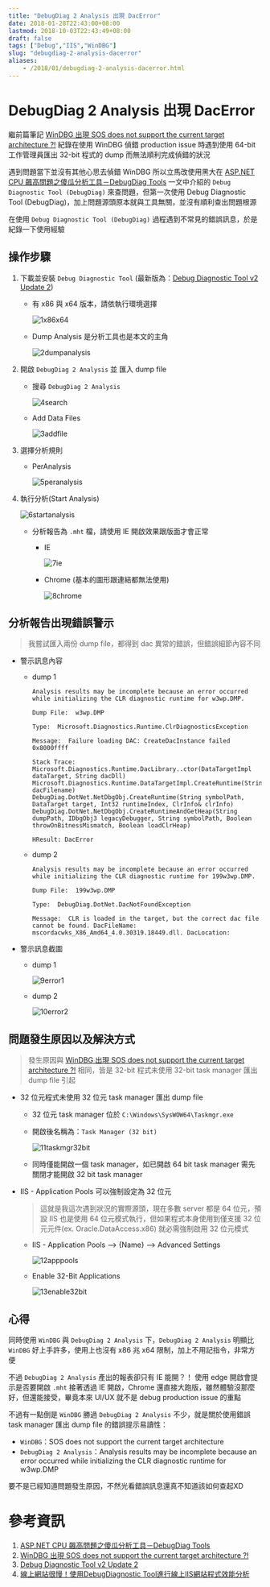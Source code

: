 ```yaml
---
title: "DebugDiag 2 Analysis 出現 DacError"
date: 2018-01-28T22:43:00+08:00
lastmod: 2018-10-03T22:43:49+08:00
draft: false
tags: ["Debug","IIS","WinDBG"]
slug: "debugdiag-2-analysis-dacerror"
aliases:
    - /2018/01/debugdiag-2-analysis-dacerror.html
---
```

# DebugDiag 2 Analysis 出現 DacError
繼前篇筆記 [WinDBG 出現 SOS does not support the current target architecture ?!](https://blog.yowko.com/2018/01/windbg-sos-does-not-support-current.html) 紀錄在使用 WinDBG 偵錯 production issue 時遇到使用 64-bit 工作管理員匯出 32-bit 程式的 dump 而無法順利完成偵錯的狀況

遇到問題當下並沒有其他心思去偵錯 WinDBG 所以立馬改使用黑大在 [ASP.NET CPU 飆高問題之傻瓜分析工具－DebugDiag Tools](http://blog2.darkthread.net/blogs/darkthreadtw/archive/2017/02/22/13021.aspx) 一文中介紹的 `Debug Diagnostic Tool (DebugDiag)` 來查問題，但第一次使用 Debug Diagnostic Tool (DebugDiag)，加上問題源頭原本就與工具無關，並沒有順利查出問題根源

在使用 `Debug Diagnostic Tool (DebugDiag)` 過程遇到不常見的錯誤訊息，於是紀錄一下使用經驗

## 操作步驟

1.  下載並安裝 `Debug Diagnostic Tool` (最新版為：[Debug Diagnostic Tool v2 Update 2](https://www.microsoft.com/en-us/download/details.aspx?id=49924))
    *   有 x86 與 x64 版本，請依執行環境選擇

        ![1x86x64](https://user-images.githubusercontent.com/3851540/35483248-d5531356-047a-11e8-9718-9d2c243375d3.png)

    *   Dump Analysis 是分析工具也是本文的主角

        ![2dumpanalysis](https://user-images.githubusercontent.com/3851540/35483249-d57f6410-047a-11e8-8bc7-634cc8641c47.png)

2.  開啟 `DebugDiag 2 Analysis` 並 匯入 dump file
    *   搜尋 `DebugDiag 2 Analysis`

        ![4search](https://user-images.githubusercontent.com/3851540/35483252-d5d65d4c-047a-11e8-85a2-7e7b6125eaa5.png)

    *   Add Data Files

        ![3addfile](https://user-images.githubusercontent.com/3851540/35483251-d5ac07ea-047a-11e8-9d0d-6cd1840816cc.png)

3.  選擇分析規則
    *   PerAnalysis

        ![5peranalysis](https://user-images.githubusercontent.com/3851540/35483253-d5fffd00-047a-11e8-8a3d-a3879a9a7552.png)

4.  執行分析(Start Analysis)

    ![6startanalysis](https://user-images.githubusercontent.com/3851540/35483254-d62acd00-047a-11e8-8522-29934a62d674.png)

    *   分析報告為 `.mht` 檔，請使用 IE 開啟效果跟版面才會正常
        *   IE

            ![7ie](https://user-images.githubusercontent.com/3851540/35483255-d6531382-047a-11e8-951a-7d7fe183d9ce.png)

        *   Chrome (基本的圖形跟連結都無法使用)

            ![8chrome](https://user-images.githubusercontent.com/3851540/35483256-d67b95f0-047a-11e8-8a14-ad46867e6cd2.png)

## 分析報告出現錯誤警示

> 我嘗試匯入兩份 dump file，都得到 dac 異常的錯誤，但錯誤細節內容不同

*   警示訊息內容


    *   dump 1

        ```
        Analysis results may be incomplete because an error occurred while initializing the CLR diagnostic runtime for w3wp.DMP.
            
        Dump File:  w3wp.DMP
        
        Type:  Microsoft.Diagnostics.Runtime.ClrDiagnosticsException
        
        Message:  Failure loading DAC: CreateDacInstance failed 0x8000ffff
        
        Stack Trace:
        Microsoft.Diagnostics.Runtime.DacLibrary..ctor(DataTargetImpl dataTarget, String dacDll)
        Microsoft.Diagnostics.Runtime.DataTargetImpl.CreateRuntime(String dacFilename)
        DebugDiag.DotNet.NetDbgObj.CreateRuntime(String symbolPath, DataTarget target, Int32 runtimeIndex, ClrInfo& clrInfo)
        DebugDiag.DotNet.NetDbgObj.CreateRuntimeAndGetHeap(String dumpPath, IDbgObj3 legacyDebugger, String symbolPath, Boolean throwOnBitnessMismatch, Boolean loadClrHeap)
            
        HResult: DacError
        ```

    *   dump 2

        ```
        Analysis results may be incomplete because an error occurred while initializing the CLR diagnostic runtime for 199w3wp.DMP.
            
        Dump File:  199w3wp.DMP
        
        Type:  DebugDiag.DotNet.DacNotFoundException
        
        Message:  CLR is loaded in the target, but the correct dac file cannot be found. DacFileName: mscordacwks_X86_Amd64_4.0.30319.18449.dll. DacLocation:
        ```
*   警示訊息截圖
    *   dump 1

        ![9error1](https://user-images.githubusercontent.com/3851540/35483257-d6cc27d6-047a-11e8-8c7d-37e1a28bd672.png)

    *   dump 2

        ![10error2](https://user-images.githubusercontent.com/3851540/35483258-d6f46e80-047a-11e8-9e51-f45cdd49088c.png)

## 問題發生原因以及解決方式

> 發生原因與 [WinDBG 出現 SOS does not support the current target architecture ?!](https://blog.yowko.com/2018/01/windbg-sos-does-not-support-current.html) 相同，皆是 32-bit 程式未使用 32-bit task manager 匯出 dump file 引起

*   32 位元程式未使用 32 位元 task manager 匯出 dump file
    *   32 位元 task manager 位於 `C:\Windows\SysWOW64\Taskmgr.exe`
    *   開啟後名稱為：`Task Manager (32 bit)`

        ![11taskmgr32bit](https://user-images.githubusercontent.com/3851540/35474686-b9e9e56c-03cc-11e8-99f9-c0cd8c2a92a1.png)

    *   同時僅能開啟一個 task manager，如已開啟 64 bit task manager 需先關閉才能開啟 32 bit task manager

*  IIS - Application Pools 可以強制設定為 32 位元

    > 這就是我這次遇到狀況的實際源頭，現在多數 server 都是 64 位元，預設 IIS 也是使用 64 位元模式執行，但如果程式本身使用到僅支援 32 位元元件(ex. Oracle.DataAccess.x86) 就必需強制啟用 32 位元模式

    *   IIS - Application Pools --> {Name} --> Advanced Settings

        ![12apppools](https://user-images.githubusercontent.com/3851540/35474687-ba13c936-03cc-11e8-858a-e7db144df4c1.png)

    *   Enable 32-Bit Applications

        ![13enable32bit](https://user-images.githubusercontent.com/3851540/35474688-ba3e9ba2-03cc-11e8-9d9e-9105a02d864d.png)

## 心得

同時使用 `WinDBG` 與 `DebugDiag 2 Analysis` 下，`DebugDiag 2 Analysis` 明顯比 `WinDBG` 好上手許多，使用上也沒有 x86 兆 x64 限制，加上不用記指令，非常方便

不過 `DebugDiag 2 Analysis` 產出的報表卻只有 IE 能開？！ 使用 edge 開啟會提示是否要開啟 `.mht` 接著透過 IE 開啟，Chrome 還直接大跑版，雖然體驗沒那麼好，但還能接受，畢竟本來 UI/UX 就不是 debug production issue 的重點

不過有一點倒是 `WinDBG` 勝過 `DebugDiag 2 Analysis` 不少，就是關於使用錯誤 task manager 匯出 dump file 的錯誤提示易讀性：

*   `WinDBG`：SOS does not support the current target architecture
*   `DebugDiag 2 Analysis`：Analysis results may be incomplete because an error occurred while initializing the CLR diagnostic runtime for w3wp.DMP


要不是已經知道問題發生原因，不然光看錯誤訊息還真不知道該如何查起XD

# 參考資訊

1.  [ASP.NET CPU 飆高問題之傻瓜分析工具－DebugDiag Tools](http://blog2.darkthread.net/blogs/darkthreadtw/archive/2017/02/22/13021.aspx)
2.  [WinDBG 出現 SOS does not support the current target architecture ?!](https://blog.yowko.com/2018/01/windbg-sos-does-not-support-current.html)
3.  [Debug Diagnostic Tool v2 Update 2](https://www.microsoft.com/en-us/download/details.aspx?id=49924)
4.  [線上網站很慢！使用DebugDiagnostic Tool進行線上IIS網站程式效能分析](http://blog.kkbruce.net/2017/09/use-debugdiagnostic-tool-dump-online-iis-appliaction-problem.html)
